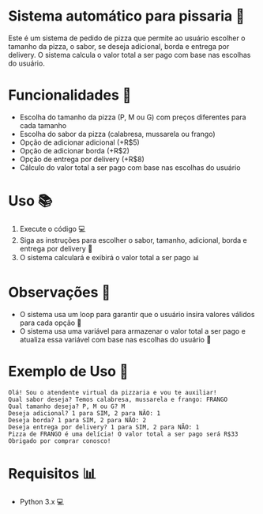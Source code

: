 # Sistema automático para pissaria 🍕

Este é um sistema de pedido de pizza que permite ao usuário escolher o tamanho da pizza, o sabor, se deseja adicional, borda e entrega por delivery. O sistema calcula o valor total a ser pago com base nas escolhas do usuário.

# Funcionalidades 🚀
- Escolha do tamanho da pizza (P, M ou G) com preços diferentes para cada tamanho
- Escolha do sabor da pizza (calabresa, mussarela ou frango)
- Opção de adicionar adicional (+R$5)
- Opção de adicionar borda (+R$2)
- Opção de entrega por delivery (+R$8)
- Cálculo do valor total a ser pago com base nas escolhas do usuário

# Uso 📚
1. Execute o código 💻
2. Siga as instruções para escolher o sabor, tamanho, adicional, borda e entrega por delivery 📖
3. O sistema calculará e exibirá o valor total a ser pago 📊

# Observações 🤔
- O sistema usa um loop para garantir que o usuário insira valores válidos para cada opção 🔄
- O sistema usa uma variável para armazenar o valor total a ser pago e atualiza essa variável com base nas escolhas do usuário 💸

# Exemplo de Uso 📄
```
Olá! Sou o atendente virtual da pizzaria e vou te auxiliar!
Qual sabor deseja? Temos calabresa, mussarela e frango: FRANGO
Qual tamanho deseja? P, M ou G? M
Deseja adicional? 1 para SIM, 2 para NÃO: 1
Deseja borda? 1 para SIM, 2 para NÃO: 2
Deseja entrega por delivery? 1 para SIM, 2 para NÃO: 1
Pizza de FRANGO é uma delícia! O valor total a ser pago será R$33
Obrigado por comprar conosco!
```

# Requisitos 📊
- Python 3.x 💻
